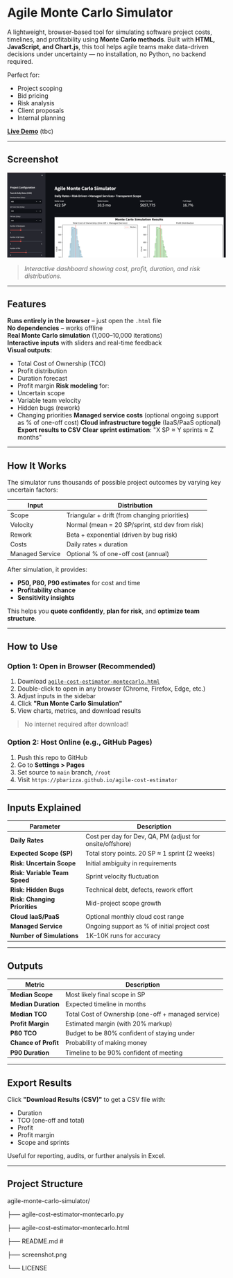 #  Agile Monte Carlo Simulator

A lightweight, browser-based tool for simulating software project costs, timelines, and profitability using **Monte Carlo methods**. Built with **HTML, JavaScript, and Chart.js**, this tool helps agile teams make data-driven decisions under uncertainty — no installation, no Python, no backend required.

Perfect for:
- Project scoping
- Bid pricing
- Risk analysis
- Client proposals
- Internal planning

**[Live Demo](https://yourusername.github.io/agile-monte-carlo-simulator)** (tbc)

---

## Screenshot

![Agile Monte Carlo Simulator Screenshot](screenshot.png)

> *Interactive dashboard showing cost, profit, duration, and risk distributions.*

---

##  Features

 **Runs entirely in the browser** – just open the `.html` file  
 **No dependencies** – works offline  
 **Real Monte Carlo simulation** (1,000–10,000 iterations)  
 **Interactive inputs** with sliders and real-time feedback  
 **Visual outputs**:
- Total Cost of Ownership (TCO)
- Profit distribution
- Duration forecast
- Profit margin
 **Risk modeling** for:
- Uncertain scope
- Variable team velocity
- Hidden bugs (rework)
- Changing priorities
 **Managed service costs** (optional ongoing support as % of one-off cost)
 **Cloud infrastructure toggle** (IaaS/PaaS optional)
 **Export results to CSV**
 **Clear sprint estimation**: "X SP ≈ Y sprints ≈ Z months"

---

##  How It Works

The simulator runs thousands of possible project outcomes by varying key uncertain factors:

| Input | Distribution |
|------|--------------|
| Scope | Triangular + drift (from changing priorities) |
| Velocity | Normal (mean = 20 SP/sprint, std dev from risk) |
| Rework | Beta + exponential (driven by bug risk) |
| Costs | Daily rates × duration |
| Managed Service | Optional % of one-off cost (annual) |

After simulation, it provides:
- **P50, P80, P90 estimates** for cost and time
- **Profitability chance**
- **Sensitivity insights**

This helps you **quote confidently**, **plan for risk**, and **optimize team structure**.

---

##  How to Use

### Option 1: Open in Browser (Recommended)
1. Download [`agile-cost-estimator-montecarlo.html`](agile-cost-estimator-montecarlo.html)
2. Double-click to open in any browser (Chrome, Firefox, Edge, etc.)
3. Adjust inputs in the sidebar
4. Click **"Run Monte Carlo Simulation"**
5. View charts, metrics, and download results

>  No internet required after download!

### Option 2: Host Online (e.g., GitHub Pages)
1. Push this repo to GitHub
2. Go to **Settings > Pages**
3. Set source to `main` branch, `/root`
4. Visit `https://pbarizza.github.io/agile-cost-estimator`

---

##  Inputs Explained

| Parameter | Description |
|---------|-------------|
| **Daily Rates** | Cost per day for Dev, QA, PM (adjust for onsite/offshore) |
| **Expected Scope (SP)** | Total story points. 20 SP ≈ 1 sprint (2 weeks) |
| **Risk: Uncertain Scope** | Initial ambiguity in requirements |
| **Risk: Variable Team Speed** | Sprint velocity fluctuation |
| **Risk: Hidden Bugs** | Technical debt, defects, rework effort |
| **Risk: Changing Priorities** | Mid-project scope growth |
| **Cloud IaaS/PaaS** | Optional monthly cloud cost range |
| **Managed Service** | Ongoing support as % of initial project cost |
| **Number of Simulations** | 1K–10K runs for accuracy |

---

##  Outputs

| Metric | Description |
|-------|-------------|
| **Median Scope** | Most likely final scope in SP |
| **Median Duration** | Expected timeline in months |
| **Median TCO** | Total Cost of Ownership (one-off + managed service) |
| **Profit Margin** | Estimated margin (with 20% markup) |
| **P80 TCO** | Budget to be 80% confident of staying under |
| **Chance of Profit** | Probability of making money |
| **P90 Duration** | Timeline to be 90% confident of meeting |

---

##  Export Results

Click **"Download Results (CSV)"** to get a CSV file with:
- Duration
- TCO (one-off and total)
- Profit
- Profit margin
- Scope and sprints

Useful for reporting, audits, or further analysis in Excel.

---

##  Project Structure

agile-monte-carlo-simulator/

├── agile-cost-estimator-montecarlo.py 

├── agile-cost-estimator-montecarlo.html

├── README.md #

├── screenshot.png 

└── LICENSE 


